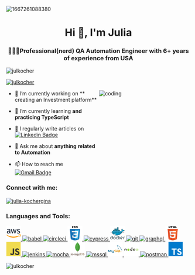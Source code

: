 ![1667261088380](https://user-images.githubusercontent.com/110691872/201821251-d33fba4c-9ec7-4fd8-8395-32f88440b802.jpeg)
<h1 align="center">Hi 👋, I'm Julia</h1>
<h3 align="center">👩🏻‍🎓Professional(nerd) QA Automation Engineer with 6+ years of experience from USA</h3>

<p align="left"> <img src="https://komarev.com/ghpvc/?username=julkocher&label=Profile%20views&color=0e75b6&style=flat" alt="julkocher" /> </p>

<p align="left"> <a href="https://github.com/ryo-ma/github-profile-trophy"><img src="https://github-profile-trophy.vercel.app/?username=julkocher" alt="julkocher" /></a> </p>
<img align="right" alt="coding" height="250" width="250" src="https://i.ibb.co/7V80rjj/68747470733a2f2f692e696d6775722e636f6d2f72486c456444712e676966.gif">


- 🔭 I’m currently working on ** creating an Investment platform**

- 🌱 I’m currently learning **and practicing TypeScript**

- 📝 I regularly write articles on <a href="https://www.linkedin.com/in/julia-kochergina/" rel="nofollow"><img src="https://camo.githubusercontent.com/8fa1c0388715229aab439679e5943dd9365377460e30c43038f33e458c97c5a9/68747470733a2f2f696d672e736869656c64732e696f2f62616467652f2d4c696e6b6564496e2d626c75653f7374796c653d666c61742d706c6173746963266c6f676f3d4c696e6b6564696e266c6f676f436f6c6f723d7768697465266c696e6b3d68747470733a2f2f7777772e6c696e6b6564696e2e636f6d2f696e2f6a756c69612d70617373616d616e692f" alt="Linkedin Badge" data-canonical-src="https://img.shields.io/badge/-LinkedIn-blue?style=flat-plastic&amp;logo=Linkedin&amp;logoColor=white&amp;link=https://www.linkedin.com/in/julia-kochergina/" style="max-width: 100%;"></a>

- 💬 Ask me about **anything related to Automation**

- 📫 How to reach me <a href="mailto:julkocher3008@gmail.com"><img src="https://camo.githubusercontent.com/6d002773052df25a3444b130de8f76967ac00bda1c6314f2d570ea8dccf5c567/68747470733a2f2f696d672e736869656c64732e696f2f62616467652f2d476d61696c2d6331343433383f7374796c653d666c61742d706c6173746963266c6f676f3d476d61696c266c6f676f436f6c6f723d7768697465266c696e6b3d6d61696c746f3a6a756c69616370617373616d616e6940676d61696c2e636f6d" alt="Gmail Badge" data-canonical-src="https://img.shields.io/badge/-Gmail-c14438?style=flat-plastic&amp;logo=Gmail&amp;logoColor=white&amp;link=mailto:julkocher3008@gmail.com" style="max-width: 100%;"></a>

<h3 align="left">Connect with me:</h3>
<p align="left">
<a href="https://linkedin.com/in/julia-kochergina" target="blank"><img align="center" src="https://raw.githubusercontent.com/rahuldkjain/github-profile-readme-generator/master/src/images/icons/Social/linked-in-alt.svg" alt="julia-kochergina" height="30" width="40" /></a>
</p>

<h3 align="left">Languages and Tools:</h3>
<p align="left"> <a href="https://aws.amazon.com" target="_blank" rel="noreferrer"> <img src="https://raw.githubusercontent.com/devicons/devicon/master/icons/amazonwebservices/amazonwebservices-original-wordmark.svg" alt="aws" width="40" height="40"/> </a> <a href="https://babeljs.io/" target="_blank" rel="noreferrer"> <img src="https://www.vectorlogo.zone/logos/babeljs/babeljs-icon.svg" alt="babel" width="40" height="40"/> </a> <a href="https://circleci.com" target="_blank" rel="noreferrer"> <img src="https://www.vectorlogo.zone/logos/circleci/circleci-icon.svg" alt="circleci" width="40" height="40"/> </a> <a href="https://www.w3schools.com/css/" target="_blank" rel="noreferrer"> <img src="https://raw.githubusercontent.com/devicons/devicon/master/icons/css3/css3-original-wordmark.svg" alt="css3" width="40" height="40"/> </a> <a href="https://www.cypress.io" target="_blank" rel="noreferrer"> <img src="https://raw.githubusercontent.com/simple-icons/simple-icons/6e46ec1fc23b60c8fd0d2f2ff46db82e16dbd75f/icons/cypress.svg" alt="cypress" width="40" height="40"/> </a> <a href="https://www.docker.com/" target="_blank" rel="noreferrer"> <img src="https://raw.githubusercontent.com/devicons/devicon/master/icons/docker/docker-original-wordmark.svg" alt="docker" width="40" height="40"/> </a> <a href="https://git-scm.com/" target="_blank" rel="noreferrer"> <img src="https://www.vectorlogo.zone/logos/git-scm/git-scm-icon.svg" alt="git" width="40" height="40"/> </a> <a href="https://graphql.org" target="_blank" rel="noreferrer"> <img src="https://www.vectorlogo.zone/logos/graphql/graphql-icon.svg" alt="graphql" width="40" height="40"/> </a> <a href="https://www.w3.org/html/" target="_blank" rel="noreferrer"> <img src="https://raw.githubusercontent.com/devicons/devicon/master/icons/html5/html5-original-wordmark.svg" alt="html5" width="40" height="40"/> </a> <a href="https://developer.mozilla.org/en-US/docs/Web/JavaScript" target="_blank" rel="noreferrer"> <img src="https://raw.githubusercontent.com/devicons/devicon/master/icons/javascript/javascript-original.svg" alt="javascript" width="40" height="40"/> </a> <a href="https://www.jenkins.io" target="_blank" rel="noreferrer"> <img src="https://www.vectorlogo.zone/logos/jenkins/jenkins-icon.svg" alt="jenkins" width="40" height="40"/> </a> <a href="https://mochajs.org" target="_blank" rel="noreferrer"> <img src="https://www.vectorlogo.zone/logos/mochajs/mochajs-icon.svg" alt="mocha" width="40" height="40"/> </a> <a href="https://www.mongodb.com/" target="_blank" rel="noreferrer"> <img src="https://raw.githubusercontent.com/devicons/devicon/master/icons/mongodb/mongodb-original-wordmark.svg" alt="mongodb" width="40" height="40"/> </a> <a href="https://www.microsoft.com/en-us/sql-server" target="_blank" rel="noreferrer"> <img src="https://www.svgrepo.com/show/303229/microsoft-sql-server-logo.svg" alt="mssql" width="40" height="40"/> </a> <a href="https://www.mysql.com/" target="_blank" rel="noreferrer"> <img src="https://raw.githubusercontent.com/devicons/devicon/master/icons/mysql/mysql-original-wordmark.svg" alt="mysql" width="40" height="40"/> </a> <a href="https://nodejs.org" target="_blank" rel="noreferrer"> <img src="https://raw.githubusercontent.com/devicons/devicon/master/icons/nodejs/nodejs-original-wordmark.svg" alt="nodejs" width="40" height="40"/> </a> <a href="https://postman.com" target="_blank" rel="noreferrer"> <img src="https://www.vectorlogo.zone/logos/getpostman/getpostman-icon.svg" alt="postman" width="40" height="40"/> </a> <a href="https://www.typescriptlang.org/" target="_blank" rel="noreferrer"> <img src="https://raw.githubusercontent.com/devicons/devicon/master/icons/typescript/typescript-original.svg" alt="typescript" width="40" height="40"/> </a> </p>

<p><img align="center" src="https://github-readme-stats.vercel.app/api/top-langs?username=julkocher&show_icons=true&locale=en&layout=compact" alt="julkocher" /></p>
